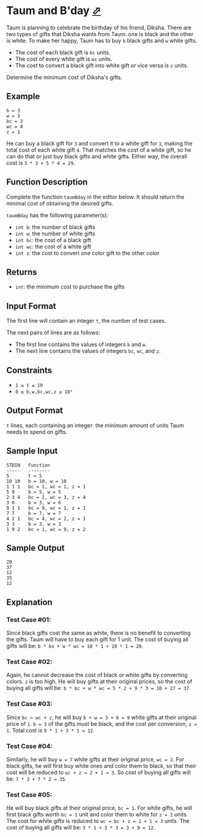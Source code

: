 # Taum and B'day [⬀](https://www.hackerrank.com/challenges/taum-and-bday)

Taum is planning to celebrate the birthday of his friend, Diksha. There are two types of gifts that Diksha wants from Taum: one is black and the other is white. To make her happy, Taum has to buy `b` black gifts and `w` white gifts.

- The cost of each black gift is `bc` units.
- The cost of every white gift is `wc` units.
- The cost to convert a black gift into white gift or vice versa is `z` units.

Determine the minimum cost of Diksha's gifts.

## Example
```
b = 3
w = 5
bc = 3
wc = 4
z = 1
```

He can buy a black gift for `3` and convert it to a white gift for `1`, making the total cost of each white gift `4`. That matches the cost of a white gift, so he can do that or just buy black gifts and white gifts. Either way, the overall cost is `3 * 3 + 5 * 4 = 29`.

## Function Description

Complete the function `taumBday` in the editor below. It should return the minimal cost of obtaining the desired gifts.

`taumBday` has the following parameter(s):
- `int b`: the number of black gifts
- `int w`: the number of white gifts
- `int bc`: the cost of a black gift
- `int wc`: the cost of a white gift
- `int z`: the cost to convert one color gift to the other color

## Returns

- `int`: the minimum cost to purchase the gifts

## Input Format

The first line will contain an integer `t`, the number of test cases.

The next pairs of lines are as follows:
- The first line contains the values of integers `b` and `w`.
- The next line contains the values of integers `bc`, `wc`, and `z`.

## Constraints
- `1 ≤ t ≤ 10`
- `0 ≤ b,w,bc,wc,z ≤ 10⁹`

## Output Format

`t` lines, each containing an integer: the minimum amount of units Taum needs to spend on gifts.

## Sample Input
```
STDIN   Function
-----   --------
5       t = 5
10 10   b = 10, w = 10
1 1 1   bc = 1, wc = 1, z = 1
5 9     b = 5, w = 5
2 3 4   bc = 2, wc = 3, z = 4
3 6     b = 3, w = 6
9 1 1   bc = 9, wc = 1, z = 1
7 7     b = 7, w = 7
4 2 1   bc = 4, wc = 2, z = 1
3 3     b = 3, w = 3
1 9 2   bc = 1, wc = 9, z = 2
```

## Sample Output
```
20
37
12
35
12
```

## Explanation

### Test Case #01:

Since black gifts cost the same as white, there is no benefit to converting the gifts. Taum will have to buy each gift for 1 unit. The cost of buying all gifts will be: `b * bx + w * wc = 10 * 1 + 10 * 1 = 20`.

### Test Case #02:
Again, he cannot decrease the cost of black or white gifts by converting colors. `z` is too high. He will buy gifts at their original prices, so the cost of buying all gifts will be: `b * bc + w * wc = 5 * 2 + 9 * 3 = 10 + 27 = 37`.

### Test Case #03:

Since `bc > wc + z`, he will buy `b + w = 3 + 6 = 9` white gifts at their original price of `1`. `b = 3` of the gifts must be black, and the cost per conversion, `z = 1`. Total cost is `9 * 1 + 3 * 1 = 12`.

### Test Case #04:

Similarly, he will buy `w = 7` white gifts at their original price, `wc = 2`. For black gifts, he will first buy white ones and color them to black, so that their cost will be reduced to `wc + z = 2 + 1 = 3`. So cost of buying all gifts will be: `7 * 3 + 7 * 2 = 35`.

### Test Case #05:
He will buy black gifts at their original price, `bc = 1`. For white gifts, he will first black gifts worth `bc = 1` unit and color them to white for `z = 2` units. The cost for white gifts is reduced to `wc = bc + z = 2 + 1 = 3` units. The cost of buying all gifts will be: `3 * 1 + 3 * 3 = 3 + 9 = 12`.
